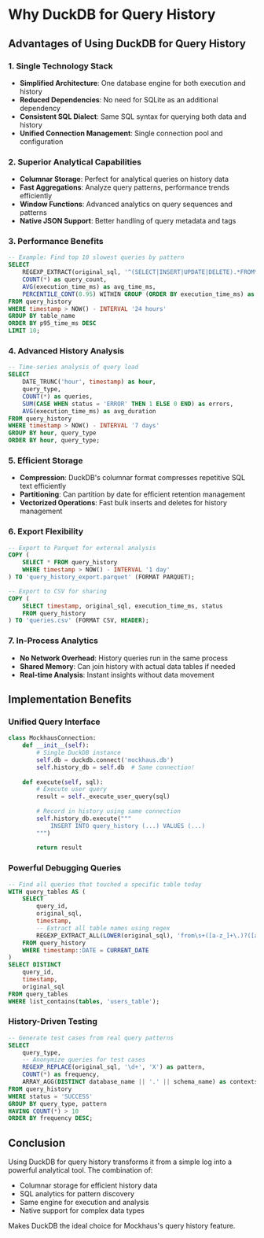 # Why DuckDB for Query History

## Advantages of Using DuckDB for Query History

### 1. Single Technology Stack
- **Simplified Architecture**: One database engine for both execution and history
- **Reduced Dependencies**: No need for SQLite as an additional dependency
- **Consistent SQL Dialect**: Same SQL syntax for querying both data and history
- **Unified Connection Management**: Single connection pool and configuration

### 2. Superior Analytical Capabilities
- **Columnar Storage**: Perfect for analytical queries on history data
- **Fast Aggregations**: Analyze query patterns, performance trends efficiently
- **Window Functions**: Advanced analytics on query sequences and patterns
- **Native JSON Support**: Better handling of query metadata and tags

### 3. Performance Benefits
```sql
-- Example: Find top 10 slowest queries by pattern
SELECT 
    REGEXP_EXTRACT(original_sql, '^(SELECT|INSERT|UPDATE|DELETE).*FROM\s+(\w+)', 2) as table_name,
    COUNT(*) as query_count,
    AVG(execution_time_ms) as avg_time_ms,
    PERCENTILE_CONT(0.95) WITHIN GROUP (ORDER BY execution_time_ms) as p95_time_ms
FROM query_history
WHERE timestamp > NOW() - INTERVAL '24 hours'
GROUP BY table_name
ORDER BY p95_time_ms DESC
LIMIT 10;
```

### 4. Advanced History Analysis
```sql
-- Time-series analysis of query load
SELECT 
    DATE_TRUNC('hour', timestamp) as hour,
    query_type,
    COUNT(*) as queries,
    SUM(CASE WHEN status = 'ERROR' THEN 1 ELSE 0 END) as errors,
    AVG(execution_time_ms) as avg_duration
FROM query_history
WHERE timestamp > NOW() - INTERVAL '7 days'
GROUP BY hour, query_type
ORDER BY hour, query_type;
```

### 5. Efficient Storage
- **Compression**: DuckDB's columnar format compresses repetitive SQL text efficiently
- **Partitioning**: Can partition by date for efficient retention management
- **Vectorized Operations**: Fast bulk inserts and deletes for history management

### 6. Export Flexibility
```sql
-- Export to Parquet for external analysis
COPY (
    SELECT * FROM query_history 
    WHERE timestamp > NOW() - INTERVAL '1 day'
) TO 'query_history_export.parquet' (FORMAT PARQUET);

-- Export to CSV for sharing
COPY (
    SELECT timestamp, original_sql, execution_time_ms, status
    FROM query_history
) TO 'queries.csv' (FORMAT CSV, HEADER);
```

### 7. In-Process Analytics
- **No Network Overhead**: History queries run in the same process
- **Shared Memory**: Can join history with actual data tables if needed
- **Real-time Analysis**: Instant insights without data movement

## Implementation Benefits

### Unified Query Interface
```python
class MockhausConnection:
    def __init__(self):
        # Single DuckDB instance
        self.db = duckdb.connect('mockhaus.db')
        self.history_db = self.db  # Same connection!
    
    def execute(self, sql):
        # Execute user query
        result = self._execute_user_query(sql)
        
        # Record in history using same connection
        self.history_db.execute("""
            INSERT INTO query_history (...) VALUES (...)
        """)
        
        return result
```

### Powerful Debugging Queries
```sql
-- Find all queries that touched a specific table today
WITH query_tables AS (
    SELECT 
        query_id,
        original_sql,
        timestamp,
        -- Extract all table names using regex
        REGEXP_EXTRACT_ALL(LOWER(original_sql), 'from\s+([a-z_]+\.)?([a-z_]+)') as tables
    FROM query_history
    WHERE timestamp::DATE = CURRENT_DATE
)
SELECT DISTINCT
    query_id,
    timestamp,
    original_sql
FROM query_tables
WHERE list_contains(tables, 'users_table');
```

### History-Driven Testing
```sql
-- Generate test cases from real query patterns
SELECT 
    query_type,
    -- Anonymize queries for test cases
    REGEXP_REPLACE(original_sql, '\d+', 'X') as pattern,
    COUNT(*) as frequency,
    ARRAY_AGG(DISTINCT database_name || '.' || schema_name) as contexts
FROM query_history
WHERE status = 'SUCCESS'
GROUP BY query_type, pattern
HAVING COUNT(*) > 10
ORDER BY frequency DESC;
```

## Conclusion

Using DuckDB for query history transforms it from a simple log into a powerful analytical tool. The combination of:
- Columnar storage for efficient history data
- SQL analytics for pattern discovery  
- Same engine for execution and analysis
- Native support for complex data types

Makes DuckDB the ideal choice for Mockhaus's query history feature.